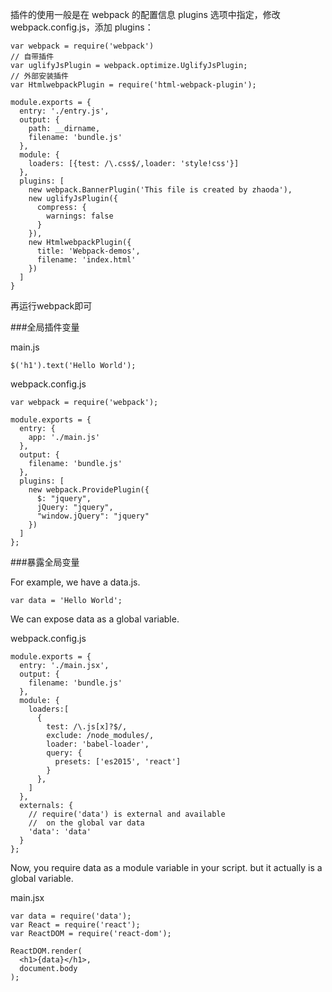 插件的使用一般是在 webpack 的配置信息 plugins 选项中指定，修改 webpack.config.js，添加 plugins：

```
var webpack = require('webpack')
// 自带插件
var uglifyJsPlugin = webpack.optimize.UglifyJsPlugin;
// 外部安装插件
var HtmlwebpackPlugin = require('html-webpack-plugin');

module.exports = {
  entry: './entry.js',
  output: {
    path: __dirname,
    filename: 'bundle.js'
  },
  module: {
    loaders: [{test: /\.css$/,loader: 'style!css'}]
  },
  plugins: [
    new webpack.BannerPlugin('This file is created by zhaoda'),
    new uglifyJsPlugin({
      compress: {
        warnings: false
      }
    }),
    new HtmlwebpackPlugin({
      title: 'Webpack-demos',
      filename: 'index.html'
    })
  ]
}
```

再运行webpack即可

###全局插件变量

main.js

```
$('h1').text('Hello World');

```
webpack.config.js
 
```
var webpack = require('webpack');

module.exports = {
  entry: {
    app: './main.js'
  },
  output: {
    filename: 'bundle.js'
  },
  plugins: [
    new webpack.ProvidePlugin({
      $: "jquery",
      jQuery: "jquery",
      "window.jQuery": "jquery"
    })
  ]
};
```
###暴露全局变量

For example, we have a data.js.

```
var data = 'Hello World';
```

We can expose data as a global variable.

webpack.config.js

```
module.exports = {
  entry: './main.jsx',
  output: {
    filename: 'bundle.js'
  },
  module: {
    loaders:[
      {
        test: /\.js[x]?$/,
        exclude: /node_modules/,
        loader: 'babel-loader',
        query: {
          presets: ['es2015', 'react']
        }
      },
    ]
  },
  externals: {
    // require('data') is external and available
    //  on the global var data
    'data': 'data'
  }
};
```
Now, you require data as a module variable in your script. but it actually is a global variable.

main.jsx

```
var data = require('data');
var React = require('react');
var ReactDOM = require('react-dom');

ReactDOM.render(
  <h1>{data}</h1>,
  document.body
);
```
